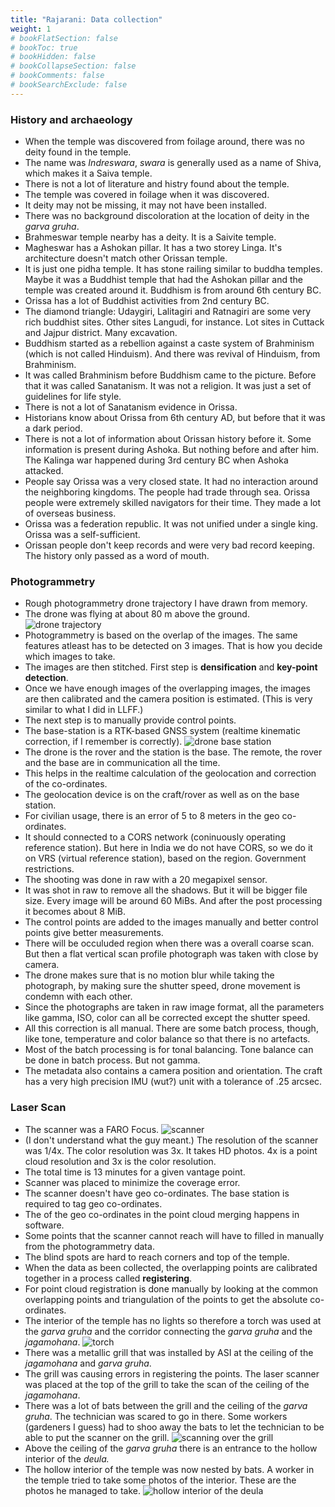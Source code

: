 ```yaml
---
title: "Rajarani: Data collection"
weight: 1
# bookFlatSection: false
# bookToc: true
# bookHidden: false
# bookCollapseSection: false
# bookComments: false
# bookSearchExclude: false
---
```

### History and archaeology
- When the temple was discovered from foilage around, there was no deity found in the temple.
- The name was _Indreswara_, _swara_ is generally used as a name of Shiva, which makes it a Saiva temple.
- There is not a lot of literature and histry found about the temple.
- The temple was covered in foilage when it was discovered.
- It deity may not be missing, it may not have been installed.
- There was no background discoloration at the location of deity in the _garva gruha_.
- Brahmeswar temple nearby has a deity. It is a Saivite temple.
- Magheswar has a Ashokan pillar. It has a two storey Linga. It's architecture doesn't match other Orissan temple.
- It is just one pidha temple. It has stone railing similar to buddha temples. Maybe it was a Buddhist temple that had the Ashokan pillar and the temple was created around it. Buddhism is from around 6th century BC.
- Orissa has a lot of Buddhist activities from 2nd century BC.
- The diamond triangle: Udaygiri, Lalitagiri and Ratnagiri are some very rich buddhist sites. Other sites Langudi, for instance. Lot sites in Cuttack and Jajpur district. Many excavation.
- Buddhism started as a rebellion against a caste system of Brahminism (which is not called Hinduism). And there was revival of Hinduism, from Brahminism.
- It was called Brahminism before Buddhism came to the picture. Before that it was called Sanatanism. It was not a religion. It was just a set of guidelines for life style.
- There is not a lot of Sanatanism evidence in Orissa.
- Historians know about Orissa from 6th century AD, but before that it was a dark period.
- There is not a lot of information about Orissan history before it. Some information is present during Ashoka. But nothing before and after him. The Kalinga war happened during 3rd century BC when Ashoka attacked.
- People say Orissa was a very closed state. It had no interaction around the neighboring kingdoms. The people had trade through sea. Orissa people were extremely skilled navigators for their time. They made a lot of overseas business.
- Orissa was a federation republic. It was not unified under a single king. Orissa was a self-sufficient.
- Orissan people don't keep records and were very bad record keeping. The history only passed as a word of mouth.

### Photogrammetry
- Rough photogrammetry drone trajectory I have drawn from memory.
- The drone was flying at about 80 m above the ground.
![drone trajectory](/img/week32/drone-trajectory.png)
- Photogrammetry is based on the overlap of the images. The same features atleast has to be detected on 3 images. That is how you decide which images to take.
- The images are then stitched. First step is **densification** and **key-point detection**.
- Once we have enough images of the overlapping images, the images are then calibrated and the camera position is estimated. (This is very similar to what I did in LLFF.)
- The next step is to manually provide control points.
- The base-station is a RTK-based GNSS system (realtime kinematic correction, if I remember is correctly).
![drone base station](/img/week32/base-station.jpg)
- The drone is the rover and the station is the base. The remote, the rover and the base are in communication all the time.
- This helps in the realtime calculation of the geolocation and correction of the co-ordinates.
- The geolocation device is on the craft/rover as well as on the base station.
- For civilian usage, there is an error of 5 to 8 meters in the geo co-ordinates.
- It should connected to a CORS network (coninuously operating reference station). But here in India we do not have CORS, so we do it on VRS (virtual reference station), based on the region. Government restrictions.
- The shooting was done in raw with a 20 megapixel sensor.
- It was shot in raw to remove all the shadows. But it will be bigger file size. Every image will be around 60 MiBs. And after the post processing it becomes about 8 MiB.
- The control points are added to the images manually and better control points give better measurements.
- There will be occuluded region when there was a overall coarse scan. But then a flat vertical scan profile photograph was taken with close by camera.
- The drone makes sure that is no motion blur while taking the photograph, by making sure the shutter speed, drone movement is condemn with each other.
- Since the photographs are taken in raw image format, all the parameters like gamma, ISO, color can all be corrected except the shutter speed.
- All this correction is all manual. There are some batch process, though, like tone, temperature and color balance so that there is no artefacts.
- Most of the batch processing is for tonal balancing. Tone balance can be done in batch process. But not gamma.
- The metadata also contains a camera position and orientation. The craft has a very high precision IMU (wut?) unit with a tolerance of .25 arcsec.

### Laser Scan

- The scanner was a FARO Focus.
![scanner](/img/week32/scanner.png)
- (I don't understand what the guy meant.) The resolution of the scanner was 1/4x. The color resolution was 3x. It takes HD photos. 4x is a point cloud resolution and 3x is the color resolution.
- The total time is 13 minutes for a given vantage point.
- Scanner was placed to minimize the coverage error.
- The scanner doesn't have geo co-ordinates. The base station is required to tag geo co-ordinates.
- The of the geo co-ordinates in the point cloud merging happens in software.
- Some points that the scanner cannot reach will have to filled in manually from the photogrammetry data.
- The blind spots are hard to reach corners and top of the temple.
- When the data as been collected, the overlapping points are calibrated together in a process called **registering**.
- For point cloud registration is done manually by looking at the common overlapping points and triangulation of the points to get the absolute co-ordinates.
- The interior of the temple has no lights so therefore a torch was used at the _garva gruha_ and the corridor connecting the _garva gruha_ and the _jagamohana_.
![torch](/img/week32/torch.png)
- There was a metallic grill that was installed by ASI at the ceiling of the _jagamohana_ and _garva gruha_.
- The grill was causing errors in registering the points. The laser scanner was placed at the top of the grill to take the scan of the ceiling of the _jagamohana_.
- There was a lot of bats between the grill and the ceiling of the _garva gruha_. The technician was scared to go in there. Some workers (gardeners I guess) had to shoo away the bats to let the technician to be able to put the scanner on the grill.
![scanning over the grill](/img/week32/grill.png)
- Above the ceiling of the _garva gruha_ there is an entrance to the hollow interior of the _deula._
- The hollow interior of the temple was now nested by bats. A worker in the temple tried to take some photos of the interior. These are the photos he managed to take.
![hollow interior of the deula](/img/week32/hollow.png)

